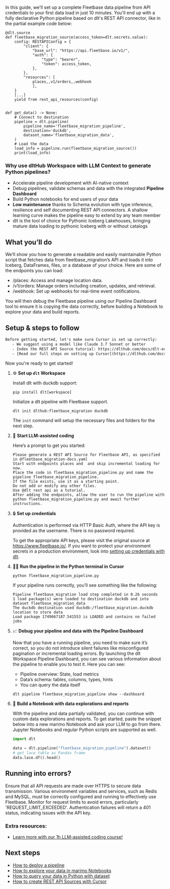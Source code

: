 In this guide, we'll set up a complete Fleetbase data pipeline from API credentials to your first data load in just 10 minutes. You'll end up with a fully declarative Python pipeline based on dlt's REST API connector, like in the partial example code below:

```python-outcome
@dlt.source
def fleetbase_migration_source(access_token=dlt.secrets.value):
    config: RESTAPIConfig = {
        "client": {
            "base_url": "https://api.fleetbase.io/v1/",
            "auth": {
                "type": "bearer",
                "token": access_token,
            },
        },
        "resources": [
            places,,v1/orders,,webhook
            ],
    }
    [...]
    yield from rest_api_resources(config)


def get_data() -> None:
    # Connect to destination
    pipeline = dlt.pipeline(
        pipeline_name='fleetbase_migration_pipeline',
        destination='duckdb',
        dataset_name='fleetbase_migration_data', 
    )
    # Load the data
    load_info = pipeline.run(fleetbase_migration_source())
    print(load_info) 
```

### Why use dltHub Workspace with LLM Context to generate Python pipelines?

- Accelerate pipeline development with AI-native context
- Debug pipelines, validate schemas and data with the integrated **Pipeline Dashboard**
- Build Python notebooks for end users of your data
- **Low maintenance** thanks to Schema evolution with type inference, resilience and self documenting REST API connectors. A shallow learning curve makes the pipeline easy to extend by any team member
- dlt is the tool of choice for Pythonic Iceberg Lakehouses, bringing mature data loading to pythonic Iceberg with or without catalogs

## What you’ll do

We’ll show you how to generate a readable and easily maintainable Python script that fetches data from fleetbase_migration’s API and loads it into Iceberg, DataFrames, files, or a database of your choice. Here are some of the endpoints you can load:

- /places: Access and manage location data.
- /v1/orders: Manage orders including creation, updates, and retrieval.
- /webhook: Set up webhooks for real-time event notifications.

You will then debug the Fleetbase pipeline using our Pipeline Dashboard tool to ensure it is copying the data correctly, before building a Notebook to explore your data and build reports.

## Setup & steps to follow

```default
Before getting started, let's make sure Cursor is set up correctly:
   - We suggest using a model like Claude 3.7 Sonnet or better
   - Index the REST API Source tutorial: https://dlthub.com/docs/dlt-ecosystem/verified-sources/rest_api/ and add it to context as **@dlt rest api**
   - [Read our full steps on setting up Cursor](https://dlthub.com/docs/dlt-ecosystem/llm-tooling/cursor-restapi#23-configuring-cursor-with-documentation)
```

Now you're ready to get started!

1. ⚙️ **Set up `dlt` Workspace**
    
    Install dlt with duckdb support:
    ```shell
    pip install dlt[workspace]
    ```

    Initialize a dlt pipeline with Fleetbase support.
    ```shell
    dlt init dlthub:fleetbase_migration duckdb
    ```

    The `init` command will setup the necessary files and folders for the next step.
    
2. 🤠 **Start LLM-assisted coding**
    
    Here’s a prompt to get you started:
    
    ```prompt
    Please generate a REST API Source for Fleetbase API, as specified in @fleetbase_migration-docs.yaml 
    Start with endpoints places and  and skip incremental loading for now. 
    Place the code in fleetbase_migration_pipeline.py and name the pipeline fleetbase_migration_pipeline. 
    If the file exists, use it as a starting point. 
    Do not add or modify any other files. 
    Use @dlt rest api as a tutorial. 
    After adding the endpoints, allow the user to run the pipeline with python fleetbase_migration_pipeline.py and await further instructions.
    ```

    
3. 🔒 **Set up credentials** 
    
    Authentication is performed via HTTP Basic Auth, where the API key is provided as the username. There is no password required.
    
    To get the appropriate API keys, please visit the original source at https://www.fleetbase.io/.
    If you want to protect your environment secrets in a production environment, look into [setting up credentials with dlt](https://dlthub.com/docs/walkthroughs/add_credentials).
    
4. 🏃‍♀️ **Run the pipeline in the Python terminal in Cursor**
    
    ```shell
    python fleetbase_migration_pipeline.py
    ```
    
    If your pipeline runs correctly, you’ll see something like the following:
    
    ```shell
    Pipeline fleetbase_migration load step completed in 0.26 seconds
    1 load package(s) were loaded to destination duckdb and into dataset fleetbase_migration_data
    The duckdb destination used duckdb:/fleetbase_migration.duckdb location to store data
    Load package 1749667187.541553 is LOADED and contains no failed jobs
    ```
    
5. 📈 **Debug your pipeline and data with the Pipeline Dashboard**

    Now that you have a running pipeline, you need to make sure it’s correct, so you do not introduce silent failures like misconfigured pagination or incremental loading errors. By launching the dlt Workspace Pipeline Dashboard, you can see various information about the pipeline to enable you to test it. Here you can see:
    - Pipeline overview: State, load metrics
    - Data’s schema: tables, columns, types, hints
    - You can query the data itself
    
    ```shell
    dlt pipeline fleetbase_migration_pipeline show --dashboard
    ```
    
6. 🐍 **Build a Notebook with data explorations and reports**

    With the pipeline and data partially validated, you can continue with custom data explorations and reports. To get started, paste the snippet below into a new marimo Notebook and ask your LLM to go from there. Jupyter Notebooks and regular Python scripts are supported as well.

    
    ```python
    import dlt

   data = dlt.pipeline("fleetbase_migration_pipeline").dataset()
   # get lace table as Pandas frame
   data.lace.df().head()
    ```

## Running into errors?

Ensure that all API requests are made over HTTPS to secure data transmission. Various environment variables and services, such as Redis and MySQL, must be correctly configured and running to effectively use Fleetbase. Monitor for request limits to avoid errors, particularly 'REQUEST_LIMIT_EXCEEDED'. Authentication failures will return a 401 status, indicating issues with the API key.

### Extra resources:

- [Learn more with our 1h LLM-assisted coding course!](https://www.youtube.com/watch?v=GGid70rnJuM)

## Next steps

- [How to deploy a pipeline](https://dlthub.com/docs/walkthroughs/deploy-a-pipeline)
- [How to explore your data in marimo Notebooks](https://dlthub.com/docs/general-usage/dataset-access/marimo)
- [How to query your data in Python with dataset](https://dlthub.com/docs/general-usage/dataset-access/dataset)
- [How to create REST API Sources with Cursor](https://dlthub.com/docs/dlt-ecosystem/llm-tooling/cursor-restapi)